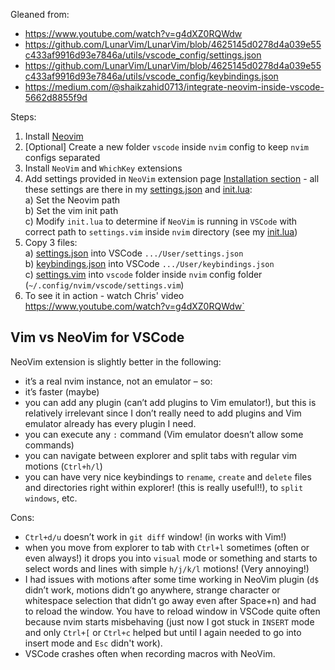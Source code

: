 Gleaned from:
- https://www.youtube.com/watch?v=g4dXZ0RQWdw
- https://github.com/LunarVim/LunarVim/blob/4625145d0278d4a039e55c433af9916d93e7846a/utils/vscode_config/settings.json
- https://github.com/LunarVim/LunarVim/blob/4625145d0278d4a039e55c433af9916d93e7846a/utils/vscode_config/keybindings.json
- https://medium.com/@shaikzahid0713/integrate-neovim-inside-vscode-5662d8855f9d

Steps:
1. Install [Neovim](https://neovim.io/)
2. [Optional] Create a new folder `vscode` inside `nvim` config to keep `nvim` configs separated 
3. Install `NeoVim` and `WhichKey` extensions
4. Add settings provided in `NeoVim` extension page [Installation section](https://marketplace.visualstudio.com/items?itemName=asvetliakov.vscode-neovim#installation) - all these settings are there in my [settings.json](https://github.com/Perun108/my_notes_and_settings/blob/main/VSCode/VSCodeNeoVim/settings.json) and [init.lua](https://github.com/Perun108/my_notes_and_settings/blob/main/VSCode/VSCodeNeoVim/init.lua):  
  a) Set the Neovim path  
  b) Set the vim init path   
  c) Modify `init.lua` to determine if `NeoVim` is running in `VSCode` with correct path to `settings.vim` inside `nvim` directory (see my [init.lua](https://github.com/Perun108/my_notes_and_settings/blob/main/VSCode/VSCodeNeoVim/init.lua))  
5. Copy 3 files:  
    a) [settings.json](https://github.com/Perun108/my_notes_and_settings/blob/main/VSCode/VSCodeNeoVim/settings.json) into VSCode `.../User/settings.json`  
    b) [keybindings.json](https://github.com/Perun108/my_notes_and_settings/blob/main/VSCode/VSCodeNeoVim/keybindings.json) into VSCode `.../User/keybindings.json`  
    c) [settings.vim](https://github.com/Perun108/my_notes_and_settings/blob/main/VSCode/VSCodeNeoVim/settings.vim) into `vscode` folder inside `nvim` config folder (`~/.config/nvim/vscode/settings.vim`)  
6. To see it in action - watch Chris' video https://www.youtube.com/watch?v=g4dXZ0RQWdw`

## Vim vs NeoVim for VSCode

NeoVim extension is slightly better in the following:
- it’s a real nvim instance, not an emulator – so:
- it’s faster (maybe)
- you can add any plugin (can’t add plugins to Vim emulator!), but this is relatively irrelevant since I don’t really need to add plugins and Vim emulator already has every plugin I need.
- you can execute any `:` command (Vim emulator doesn’t allow some commands)
- you can navigate between explorer and split tabs with regular vim motions (`Ctrl+h/l`)
- you can have very nice keybindings to `rename`, `create` and `delete` files and directories right within explorer! (this is really useful!!), to `split windows`, etc.  

Cons:  
- `Ctrl+d/u` doesn’t work in `git diff` window! (in works with Vim!)
- when you move from explorer to tab with `Ctrl+l` sometimes (often or even always!) it drops you into `visual` mode or something and starts to select words and lines with simple `h/j/k/l` motions! (Very annoying!)
- I had issues with motions after some time working in NeoVim plugin (`d$` didn’t work, motions didn’t go anywhere, strange character or whitespace selection that didn’t go away even after Space+n) and had to reload the window. You have to reload window in VSCode quite often because nvim starts misbehaving (just now I got stuck in `INSERT` mode and only `Ctrl+[` or `Ctrl+c` helped but until I again needed to go into insert mode and `Esc` didn't work).
- VSCode crashes often when recording macros with NeoVim.